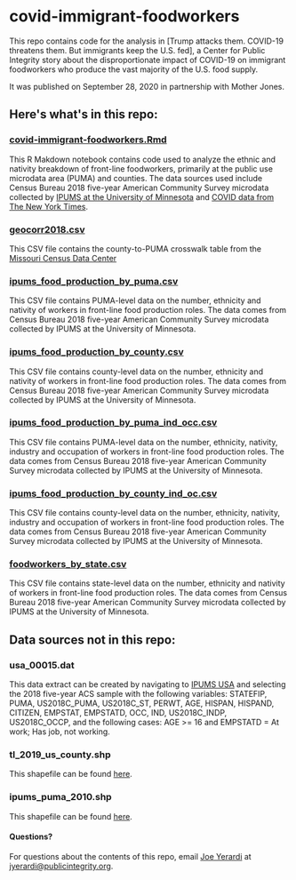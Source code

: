 # covid-immigrant-foodworkers

This repo contains code for the analysis in [Trump attacks them. COVID-19 threatens them. But immigrants keep the U.S. fed], a Center for Public Integrity story about the disproportionate impact of COVID-19 on immigrant foodworkers who produce the vast majority of the U.S. food supply.

It was published on September 28, 2020 in partnership with Mother Jones.

## Here's what's in this repo:

### [covid-immigrant-foodworkers.Rmd](covid-immigrant-foodworkers.Rmd)
This R Makdown notebook contains code used to analyze the ethnic and nativity breakdown of front-line foodworkers, primarily at the public use microdata area (PUMA) and counties. The data sources used include Census Bureau 2018 five-year American Community Survey microdata collected by [IPUMS at the University of Minnesota](https://ipums.org/) and [COVID data from The New York Times](https://github.com/nytimes/covid-19-data).

### [geocorr2018.csv](data/geocorr2018.csv)
This CSV file contains the county-to-PUMA crosswalk table from the [Missouri Census Data Center](http://mcdc.missouri.edu/applications/geocorr2018.html)

### [ipums_food_production_by_puma.csv](data/exported/ipums_food_production_by_puma.csv)
This CSV file contains PUMA-level data on the number, ethnicity and nativity of workers in front-line food production roles. The data comes from Census Bureau 2018 five-year American Community Survey microdata collected by IPUMS at the University of Minnesota.

### [ipums_food_production_by_county.csv](data/exported/ipums_food_production_by_county.csv)
This CSV file contains county-level data on the number, ethnicity and nativity of workers in front-line food production roles. The data comes from Census Bureau 2018 five-year American Community Survey microdata collected by IPUMS at the University of Minnesota.

### [ipums_food_production_by_puma_ind_occ.csv](data/exported/ipums_food_production_by_county.csv)
This CSV file contains PUMA-level data on the number, ethnicity, nativity, industry and occupation of workers in front-line food production roles. The data comes from Census Bureau 2018 five-year American Community Survey microdata collected by IPUMS at the University of Minnesota.

### [ipums_food_production_by_county_ind_oc.csv](data/exported/ipums_food_production_by_county.csv)
This CSV file contains county-level data on the number, ethnicity, nativity, industry and occupation of workers in front-line food production roles. The data comes from Census Bureau 2018 five-year American Community Survey microdata collected by IPUMS at the University of Minnesota.

### [foodworkers_by_state.csv](data/exported/foodworkers_by_state.csv)
This CSV file contains state-level data on the number, ethnicity and nativity of workers in front-line food production roles. The data comes from Census Bureau 2018 five-year American Community Survey microdata collected by IPUMS at the University of Minnesota.

## Data sources not in this repo:

### usa_00015.dat
This data extract can be created by navigating to [IPUMS USA](https://usa.ipums.org/usa/index.shtml) and selecting the 2018 five-year ACS sample with the following variables: STATEFIP, PUMA, US2018C_PUMA, US2018C_ST, PERWT, AGE, HISPAN, HISPAND, CITIZEN, EMPSTAT, EMPSTATD, OCC, IND, US2018C_INDP, US2018C_OCCP, and the following cases: AGE >= 16 and EMPSTATD = At work; Has job, not working.

### tl_2019_us_county.shp
This shapefile can be found [here](https://www2.census.gov/geo/tiger/TIGER2019/COUNTY/tl_2019_us_county.zip).

### ipums_puma_2010.shp
This shapefile can be found [here](https://usa.ipums.org/usa/resources/volii/shapefiles/ipums_puma_2010.zip).

#### Questions?
For questions about the contents of this repo, email [Joe Yerardi](https://publicintegrity.org/author/joe-yerardi/) at jyerardi@publicintegrity.org.
